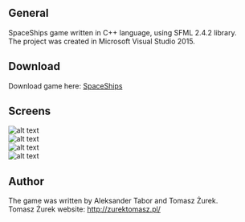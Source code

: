 ## General
SpaceShips game written in C++ language, using SFML 2.4.2 library. <br />
The project was created in Microsoft Visual Studio 2015. 

## Download
Download game here: <a href="https://github.com/alexiosanportable/SpaceShips/raw/master/Game%20installer/SpaceShips%20v0.1.2%20-%20Installer.exe">SpaceShips</a>

## Screens
![alt text](https://raw.githubusercontent.com/alexiosanportable/SpaceShips/0.2/SpaceShips/grafika/screens/screen1.png) <br />
![alt text](https://raw.githubusercontent.com/alexiosanportable/SpaceShips/0.2/SpaceShips/grafika/screens/screen2.png) <br />
![alt text](https://raw.githubusercontent.com/alexiosanportable/SpaceShips/0.2/SpaceShips/grafika/screens/screen3.png) <br />
![alt text](https://raw.githubusercontent.com/alexiosanportable/SpaceShips/0.2/SpaceShips/grafika/screens/screen4.png)

## Author
The game was written by Aleksander Tabor and Tomasz Żurek. <br />
Tomasz Żurek website: http://zurektomasz.pl/ <br />